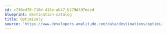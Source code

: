 ```yaml
---
id: c730ed78-710d-415e-ab47-b279d807eeed
blueprint: destination-catalog
title: Optimizely
source: 'https://www.developers.amplitude.com/data/destinations/optimizely'
---
```

